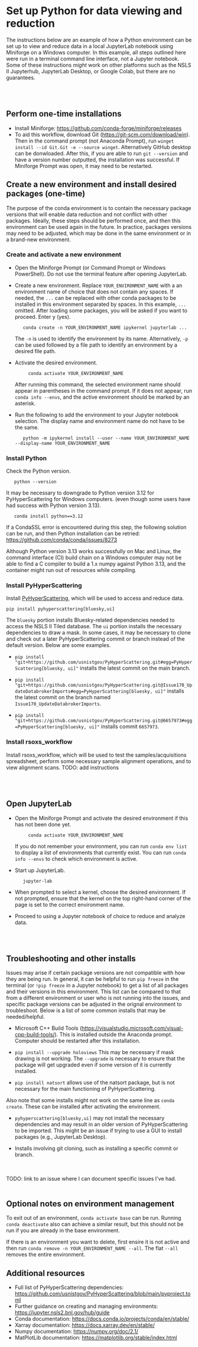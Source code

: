 # Set up Python for data viewing and reduction

The instructions below are an example of how a Python environment can be set up to view and reduce data in a local JupyterLab notebook using Miniforge on a Windows computer.  In this example, all steps outlined here were run in a terminal command line interface, not a Jupyter notebook.  Some of these instructions *might* work on other platforms such as the NSLS II Jupyterhub, JupyterLab Desktop, or Google Colab, but there are no guarantees.

<br>
<br>

## Perform one-time installations
- Install Miniforge: https://github.com/conda-forge/miniforge/releases
- To aid this workflow, download Git (https://git-scm.com/download/win).  Then in the command prompt (not Anaconda Prompt), run `winget install --id Git.Git -e --source winget`.  Alternatively GitHub desktop can be donwloaded.  After this, if you are able to run ``git --version`` and have a version number outputted, the installation was successful.  If Miniforge Prompt was open, it may need to be restarted.

## Create a new environment and install desired packages (one-time)

The purpose of the conda environment is to contain the necessary package versions that will enable data reduction and not conflict with other packages.  Ideally, these steps should be performed once, and then this environment can be used again in the future.  In practice, packages versions may need to be adjusted, which may be done in the same environment or in a brand-new environment.

### Create and activate a new environment

- Open the Miniforge Prompt (or Command Prompt or Windows PowerShell).  Do not use the terminal feature after opening JupyterLab.

- Create a new environment.  Replace `YOUR_ENVIRONMENT_NAME` with a an environment name of choice that does not contain any spaces.  If needed, the `...` can be replaced with other conda packages to be installed in this environment separated by spaces.  In this example, `...` omitted.  After loading some packages, you will be asked if you want to proceed.  Enter y (yes).

  ```  
     conda create -n YOUR_ENVIRONMENT_NAME ipykernel jupyterlab ...
  ```
  The `-n` is used to identify the environment by its name.  Alternatively, `-p` can be used followed by a file path to identify an environment by a desired file path. 
  
- Activate the desired environment.
  
  ```
       conda activate YOUR_ENVIRONMENT_NAME
  ```
  After running this command, the selected environment name should appear in parentheses in the command prompt.  If it does not appear, run `conda info --envs`, and the active environment should be marked by an asterisk.
  
- Run the following to add the environment to your Jupyter notebook selection.  The display name and environment name do not have to be the same.

  ```  
     python -m ipykernel install --user --name YOUR_ENVIRONMENT_NAME --display-name YOUR_ENVIRONMENT_NAME
  ```


### Install Python

Check the Python version.

```  
   python --version
```
  
It may be necessary to downgrade to Python version 3.12 for PyHyperScattering for Windows computers. (even though some users have had success with Python version 3.13).

```  
   conda install python==3.12
```
  
If a CondaSSL error is encountered during this step, the following solution can be run, and then Python installation can be retried: https://github.com/conda/conda/issues/8273

Although Python version 3.13 works successfully on Mac and Linux, the command interface (CI) build chain on a Windows computer may not be able to find a C compiler to build a 1.x numpy against Python 3.13, and the container might run out of resources while compiling.

### Install PyHyperScattering

Install [PyHyperScattering](https://github.com/usnistgov/PyHyperScattering), which will be used to access and reduce data.

```
pip install pyhyperscattering[bluesky,ui]
```

The `bluesky` portion installs Bluesky-related dependencies needed to access the NSLS II Tiled database. The `ui` portion installs the necessary dependencies to draw a mask.  In some cases, it may be necessary to clone and check out a later PyHyperScattering commit or branch instead of the default version. Below are some examples.

- `pip install "git+https://github.com/usnistgov/PyHyperScattering.git#egg=PyHyperScattering[bluesky, ui]"` installs the latest commit on the main branch.

- `pip install "git+https://github.com/usnistgov/PyHyperScattering.git@Issue170_UpdateDatabrokerImports#egg=PyHyperScattering[bluesky, ui]"` installs the latest commit on the branch named `Issue170_UpdateDatabrokerImports`.

- `pip install "git+https://github.com/usnistgov/PyHyperScattering.git@6657973#egg=PyHyperScattering[bluesky, ui]"` installs commit `6657973`.

### Install rsoxs_workflow

Install rsoxs_workflow, which will be used to test the samples/acquisitions spreadsheet, perform some necessary sample alignment operations, and to view alignment scans.
TODO: add instructions

<br>
<br>

## Open JupyterLab

- Open the Miniforge Prompt and activate the desired environment if this has not been done yet.

  ```
       conda activate YOUR_ENVIRONMENT_NAME
  ```

  If you do not remember your environment, you can run `conda env list` to display a list of environments that currently exist.  You can run `conda info --envs` to check which environment is active.

- Start up JupyterLab.
  
  ```
     jupyter-lab
  ```
  
- When prompted to select a kernel, choose the desired environment.  If not prompted, ensure that the kernel on the top right-hand corner of the page is set to the correct environment name.

- Proceed to using a Jupyter notebook of choice to reduce and analyze data.

<br>
<br>

## Troubleshooting and other installs

Issues may arise if certain package versions are not compatible with how they are being run.  In general, it can be helpful to run `pip freeze` in the terminal (or `!pip freeze` in a Jupyter notebook) to get a list of all packages and their versions in this environment.  This list can be compared to that from a different environment or user who is not running into the issues, and specific package versions can be adjusted in the orignal environment to troubleshoot.  Below is a list of some common installs that may be needed/helpful.

- Microsoft C++ Build Tools (https://visualstudio.microsoft.com/visual-cpp-build-tools/).  This is installed outside the Anaconda prompt.  Computer should be restarted after this installation.

- `pip install --upgrade holoviews`  This may be necessary if mask drawing is not working.  The `--upgrade` is necessary to ensure that the package will get upgraded even if some version of it is currently installed.

- `pip install natsort` allows use of the natsort package, but is not necessary for the main functioning of PyHyperScattering.

Also note that some installs might not work on the same line as `conda create`.  These can be installed after activating the environment.

- `pyhyperscattering[bluesky,ui]` may not install the necessary dependencies and may result in an older version of PyHyperScattering to be imported.  This might be an issue if trying to use a GUI to install packages (e.g., JupyterLab Desktop).
  
- Installs involving git cloning, such as installing a specific commit or branch.

<br>
<br>
TODO: link to an issue where I can document specific issues I've had.

<br>
<br>


## Optional notes on environment management

To exit out of an environment, `conda activate base` can be run.  Running `conda deactivate` also can achieve a similar result, but this should not be run if you are already in the base environment.

If there is an environment you want to delete, first ensire it is not active and then run `conda remove -n YOUR_ENVIRONMENT_NAME --all`.  The flat `--all` removes the entire environment.

## Additional resources
- Full list of PyHyperScattering dependencies: https://github.com/usnistgov/PyHyperScattering/blob/main/pyproject.toml
- Further guidance on creating and managing environments: https://jupyter.nsls2.bnl.gov/hub/guide
- Conda documentation: https://docs.conda.io/projects/conda/en/stable/
- Xarray documentation: https://docs.xarray.dev/en/stable/
- Numpy documentation: https://numpy.org/doc/2.1/
- MatPlotLib documentation: https://matplotlib.org/stable/index.html
